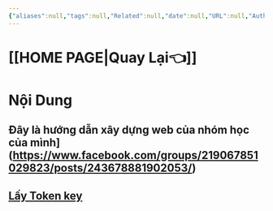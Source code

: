 ```yaml
---
{"aliases":null,"tags":null,"Related":null,"date":null,"URL":null,"Author":null,"dg-publish":true,"image":"https://images.unsplash.com/photo-1453928582365-b6ad33cbcf64?crop=entropy&cs=tinysrgb&fit=max&fm=jpg&ixid=M3wzNjAwOTd8MHwxfHNlYXJjaHwzMHx8d2Vic2l0ZSUyMGJ1aWR8ZW58MHwwfHx8MTcwNTAyNjE4MXww&ixlib=rb-4.0.3&q=80&w=1080","permalink":"/noi-dung-khoa-hoc/phan-1-danh-sach-bai-hoc/3-huong-dan-xay-dung-website-truc-tiep-tu-obsidian/","dgPassFrontmatter":true,"noteIcon":"1"}
---
```


 
# [[HOME PAGE\|Quay Lại👈]]


# Nội Dung

##  Đây là hướng dẫn  xây dựng web của nhóm học của mình](https://www.facebook.com/groups/219067851029823/posts/243678881902053/)


## [Lấy Token key](https://github.com/settings/personal-access-tokens/1746452)




